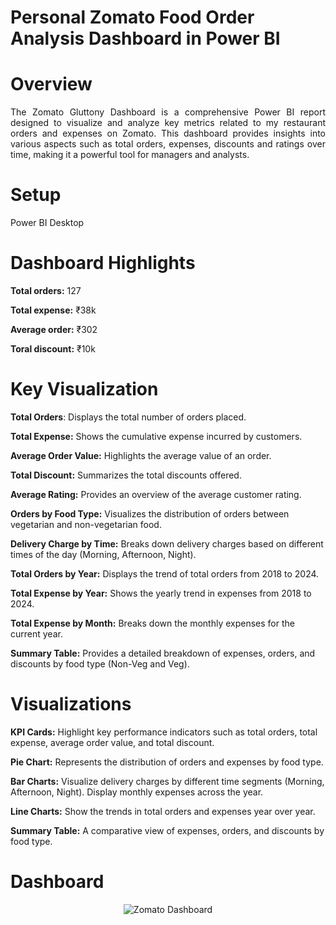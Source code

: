 # Personal Zomato Food Order Analysis Dashboard in Power BI

# **Overview**

<div align = "justify">
The Zomato Gluttony Dashboard is a comprehensive Power BI report designed to visualize and analyze key metrics related to my restaurant orders and expenses on Zomato. This dashboard provides insights into various aspects such as total orders, expenses, discounts and ratings over time, making it a powerful tool for managers and analysts.
</div>

# Setup

Power BI Desktop

# Dashboard Highlights

**Total orders:** 127

**Total expense:** ₹38k

**Average order:** ₹302

**Toral discount:** ₹10k

# **Key Visualization**

**Total Orders**: Displays the total number of orders placed.

**Total Expense:** Shows the cumulative expense incurred by customers.

**Average Order Value:** Highlights the average value of an order.

**Total Discount:** Summarizes the total discounts offered.

**Average Rating:** Provides an overview of the average customer rating.

**Orders by Food Type:** Visualizes the distribution of orders between vegetarian and non-vegetarian food.

**Delivery Charge by Time:** Breaks down delivery charges based on different times of the day (Morning, Afternoon, Night).

**Total Orders by Year:** Displays the trend of total orders from 2018 to 2024.

**Total Expense by Year:** Shows the yearly trend in expenses from 2018 to 2024.

**Total Expense by Month:** Breaks down the monthly expenses for the current year.

**Summary Table:** Provides a detailed breakdown of expenses, orders, and discounts by food type (Non-Veg and Veg).

# **Visualizations**

**KPI Cards:** Highlight key performance indicators such as total orders, total expense, average order value, and total discount.

**Pie Chart:** Represents the distribution of orders and expenses by food type.

**Bar Charts:**
Visualize delivery charges by different time segments (Morning, Afternoon, Night).
Display monthly expenses across the year.

**Line Charts:** Show the trends in total orders and expenses year over year.

**Summary Table:** A comparative view of expenses, orders, and discounts by food type.

# Dashboard

<p align="center">
    <img src="https://github.com/user-attachments/assets/0ad4f4fa-351d-4082-a885-4daf7842fc64" alt="Zomato Dashboard"/>
</p>

